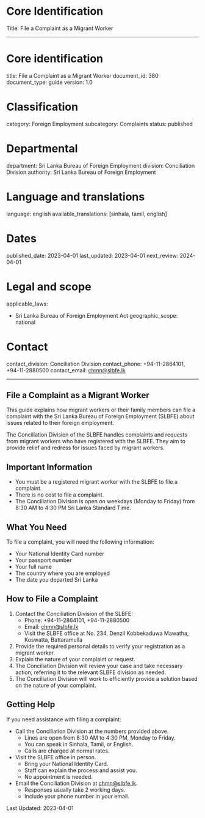 # Core Identification
Title: File a Complaint as a Migrant Worker

---
# Core identification
title: File a Complaint as a Migrant Worker
document_id: 380
document_type: guide
version: 1.0

# Classification
category: Foreign Employment
subcategory: Complaints
status: published

# Departmental
department: Sri Lanka Bureau of Foreign Employment
division: Conciliation Division
authority: Sri Lanka Bureau of Foreign Employment

# Language and translations
language: english
available_translations: [sinhala, tamil, english]

# Dates
published_date: 2023-04-01
last_updated: 2023-04-01
next_review: 2024-04-01

# Legal and scope
applicable_laws:
 - Sri Lanka Bureau of Foreign Employment Act
geographic_scope: national

# Contact
contact_division: Conciliation Division
contact_phone: +94-11-2864101, +94-11-2880500
contact_email: chmn@slbfe.lk

---

## File a Complaint as a Migrant Worker

This guide explains how migrant workers or their family members can file a complaint with the Sri Lanka Bureau of Foreign Employment (SLBFE) about issues related to their foreign employment.

The Conciliation Division of the SLBFE handles complaints and requests from migrant workers who have registered with the SLBFE. They aim to provide relief and redress for issues faced by migrant workers.

## Important Information

- You must be a registered migrant worker with the SLBFE to file a complaint.
- There is no cost to file a complaint.
- The Conciliation Division is open on weekdays (Monday to Friday) from 8:30 AM to 4:30 PM Sri Lanka Standard Time.

## What You Need

To file a complaint, you will need the following information:

- Your National Identity Card number
- Your passport number
- Your full name
- The country where you are employed
- The date you departed Sri Lanka

## How to File a Complaint

1. Contact the Conciliation Division of the SLBFE:
   - Phone: +94-11-2864101, +94-11-2880500
   - Email: chmn@slbfe.lk
   - Visit the SLBFE office at No. 234, Denzil Kobbekaduwa Mawatha, Koswatta, Battaramulla
2. Provide the required personal details to verify your registration as a migrant worker.
3. Explain the nature of your complaint or request.
4. The Conciliation Division will review your case and take necessary action, referring it to the relevant SLBFE division as needed.
5. The Conciliation Division will work to efficiently provide a solution based on the nature of your complaint.

## Getting Help

If you need assistance with filing a complaint:

- Call the Conciliation Division at the numbers provided above.
  - Lines are open from 8:30 AM to 4:30 PM, Monday to Friday.
  - You can speak in Sinhala, Tamil, or English.
  - Calls are charged at normal rates.
- Visit the SLBFE office in person.
  - Bring your National Identity Card.
  - Staff can explain the process and assist you.
  - No appointment is needed.
- Email the Conciliation Division at chmn@slbfe.lk.
  - Responses usually take 2 working days.
  - Include your phone number in your email.

Last Updated: 2023-04-01